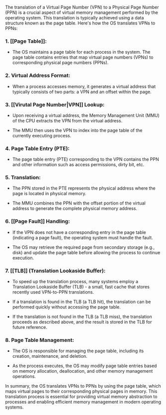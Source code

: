 The translation of a Virtual Page Number (VPN) to a Physical Page Number (PPN) is a crucial aspect of virtual memory management performed by the operating system. This translation is typically achieved using a data structure known as the page table. Here's how the OS translates VPNs to PPNs:

### 1. [[Page Table]]:
- The OS maintains a page table for each process in the system. The page table contains entries that map virtual page numbers (VPNs) to corresponding physical page numbers (PPNs).

### 2. Virtual Address Format:
- When a process accesses memory, it generates a virtual address that typically consists of two parts: a VPN and an offset within the page.

### 3. [[Virutal Page Number|VPN]] Lookup:
- Upon receiving a virtual address, the Memory Management Unit (MMU) of the CPU extracts the VPN from the virtual address.

- The MMU then uses the VPN to index into the page table of the currently executing process.

### 4. Page Table Entry (PTE):
- The page table entry (PTE) corresponding to the VPN contains the PPN and other information such as access permissions, dirty bit, etc.

### 5. Translation:
- The PPN stored in the PTE represents the physical address where the page is located in physical memory.

- The MMU combines the PPN with the offset portion of the virtual address to generate the complete physical memory address.

### 6. [[Page Fault]] Handling:
- If the VPN does not have a corresponding entry in the page table (indicating a page fault), the operating system must handle the fault.

- The OS may retrieve the required page from secondary storage (e.g., disk) and update the page table before allowing the process to continue execution.

### 7. [[TLB]] (Translation Lookaside Buffer):
- To speed up the translation process, many systems employ a Translation Lookaside Buffer (TLB) - a small, fast cache that stores recently used VPN-to-PPN translations.

- If a translation is found in the TLB (a TLB hit), the translation can be performed quickly without accessing the page table.

- If the translation is not found in the TLB (a TLB miss), the translation proceeds as described above, and the result is stored in the TLB for future reference.

### 8. Page Table Management:
- The OS is responsible for managing the page table, including its creation, maintenance, and deletion.

- As the process executes, the OS may modify page table entries based on memory allocation, deallocation, and other memory management operations.

In summary, the OS translates VPNs to PPNs by using the page table, which maps virtual pages to their corresponding physical pages in memory. This translation process is essential for providing virtual memory abstraction to processes and enabling efficient memory management in modern operating systems.